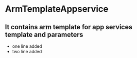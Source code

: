 # ArmTemplateAppservice

## It contains arm template for app services template and parameters

  
- one line added
- two line added